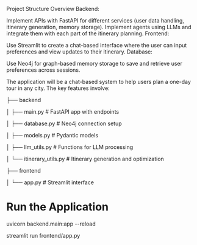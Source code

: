 Project Structure Overview
Backend:

Implement APIs with FastAPI for different services (user data handling, itinerary generation, memory storage).
Implement agents using LLMs and integrate them with each part of the itinerary planning.
Frontend:

Use Streamlit to create a chat-based interface where the user can input preferences and view updates to their itinerary.
Database:

Use Neo4j for graph-based memory storage to save and retrieve user preferences across sessions.

The application will be a chat-based system to help users plan a one-day tour in any city. The key features involve:




├── backend



│   ├── main.py               # FastAPI app with endpoints



│   ├── database.py           # Neo4j connection setup


│   ├── models.py             # Pydantic models


│   ├── llm_utils.py          # Functions for LLM processing


│   └── itinerary_utils.py    # Itinerary generation and optimization




├── frontend


│   └── app.py                # Streamlit interface


# Run the Application

uvicorn backend.main:app --reload




streamlit run frontend/app.py


